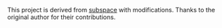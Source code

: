 This project is derived from [subspace](https://github.com/autonomys/subspace) with modifications. Thanks to the original author for their contributions.